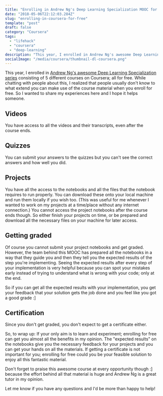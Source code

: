 ```yaml
---
title: "Enrolling in Andrew Ng's Deep Learning Specialization MOOC for free"
date: "2018-05-06T22:12:03.284Z"
slug: "enrolling-in-coursera-for-free"
template: "post"
draft: false
category: "Coursera"
tags:
  - "lifehack"
  - "coursera"
  - "deep-learning"
description: "This year, I enrolled in Andrew Ng's awesome Deep Learning Specialization series consisting of 5 different courses on Coursera; all for free. While chatting with people about this, I realized that people usually don't know to what extend you can make use of the course material when you enroll for free. So I wanted to share my experiences here and I hope it helps someone."
socialImage: "/media/coursera/thumbnail-dl-coursera.png"
---
```


This year, I enrolled in [Andrew Ng's awesome Deep Learning Specialization series](http://deeplearning.ai) consisting of 5 different courses on Coursera; all for free. While chatting with people about this, I realized that people usually don't know to what extend you can make use of the course material when you enroll for free. So I wanted to share my experiences here and I hope it helps someone.

## Videos
You have access to all the videos and their transcripts, even after the course ends.

## Quizzes
You can submit your answers to the quizzes but you can't see the correct answers and how well you did.

## Projects
You have all the access to the notebooks and all the files that the notebook requires to run properly. You can download these onto your local machine and run them locally if you wish too. (This was useful for me whenever I wanted to work on my projects at a time/place without any internet connection.)
You cannot access the project notebooks after the course ends though. So either finish your projects on time, or be prepared and download all the necessary files on your machine for later access.

## Getting graded
Of course you cannot submit your project notebooks and get graded. However, the team behind this MOOC has prepared all the notebooks in a way that they guide you and then they tell you the expected results of the step you're implementing. Seeing the expected results after every step of your implementation is very helpful because you can spot your mistakes early instead of trying to understand what is wrong with your code; only at the end.

So if you can get all the expected results with your implementation, you get your feedback that your solution gets the job done and you feel like you got a good grade :]

## Certification
Since you don't get graded, you don't expect to get a certificate either.

So, to wrap up: If your only aim is to learn and experiment; enrolling for free can get you almost all the benefits in my opinion. The "expected results" on the notebooks give you the necessary feedback for your projects and you can get your hands on all the materials. If getting a certificate is not important for you; enrolling for free could you be your feasible solution to enjoy all this fantastic material.

Don't forget to praise this awesome course at every opportunity though :] because the effort behind all that material is huge and Andrew Ng is a great tutor in my opinion.

Let me know if you have any questions and I'd be more than happy to help!
